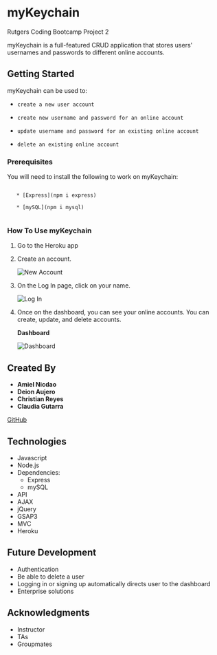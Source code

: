 # myKeychain

Rutgers Coding Bootcamp Project 2

myKeychain is a full-featured CRUD application that stores users' usernames and passwords to different online accounts. 

## Getting Started

myKeychain can be used to:

  * `create a new user account`

  * `create new username and password for an online account`

  * `update username and password for an existing online account`

  * `delete an existing online account`

### Prerequisites

You will need to install the following to work on myKeychain:

```

   * [Express](npm i express)

   * [mySQL](npm i mysql)
   
```

### How To Use myKeychain

1. Go to the Heroku app
2. Create an account.

    ![New Account](newAccount.PNG)

3. On the Log In page, click on your name.

    ![Log In](login.PNG)

4. Once on the dashboard, you can see your online accounts. You can create, update, and delete accounts.

    **Dashboard**

    ![Dashboard](dash.PNG)

## Created By

* **Amiel Nicdao** 
* **Deion Aujero**
* **Christian Reyes**
* **Claudia Gutarra**

[GitHub](https://github.com/amielnicdao/keychain)

## Technologies

* Javascript
* Node.js
* Dependencies:
    * Express
    * mySQL
* API
* AJAX
* jQuery
* GSAP3
* MVC
* Heroku

## Future Development

* Authentication
* Be able to delete a user
* Logging in or signing up automatically directs user to the dashboard
* Enterprise solutions

## Acknowledgments

* Instructor
* TAs
* Groupmates

